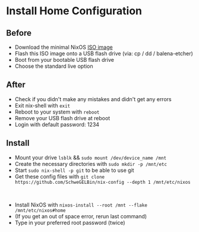 # Install Home Configuration

## Before
- Download the minimal NixOS [ISO image](https://channels.nixos.org/nixos-24.05/latest-nixos-minimal-x86_64-linux.iso)
- Flash this ISO image onto a USB flash drive (via: cp / dd / balena-etcher)
- Boot from your bootable USB flash drive
- Choose the standard live option

## After
- Check if you didn't make any mistakes and didn't get any errors
- Exit nix-shell with `exit`
- Reboot to your system with `reboot`
- Remove your USB flash drive at reboot
- Login with default password: 1234

## Install
- Mount your drive `lsblk` && `sudo mount /dev/device_name /mnt`
- Create the necessary directories with `sudo mkdir -p /mnt/etc`
- Start `sudo nix-shell -p git` to be able to use git
- Get these config files with `git clone https://github.com/SchweGELBin/nix-config --depth 1 /mnt/etc/nixos`

<br>

- Install NixOS with `nixos-install --root /mnt --flake /mnt/etc/nixos#home`
- (If you get an out of space error, rerun last command)
- Type in your preferred root password (twice)
